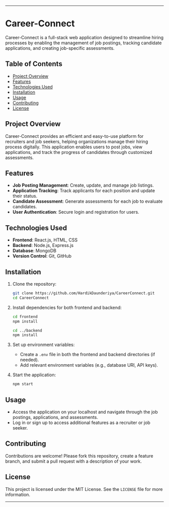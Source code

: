 

---

# Career-Connect

Career-Connect is a full-stack web application designed to streamline hiring processes by enabling the management of job postings, tracking candidate applications, and creating job-specific assessments.

## Table of Contents

- [Project Overview](#project-overview)
- [Features](#features)
- [Technologies Used](#technologies-used)
- [Installation](#installation)
- [Usage](#usage)
- [Contributing](#contributing)
- [License](#license)

## Project Overview

Career-Connect provides an efficient and easy-to-use platform for recruiters and job seekers, helping organizations manage their hiring process digitally. This application enables users to post jobs, view applications, and track the progress of candidates through customized assessments.

## Features

- **Job Posting Management**: Create, update, and manage job listings.
- **Application Tracking**: Track applicants for each position and update their status.
- **Candidate Assessment**: Generate assessments for each job to evaluate candidates.
- **User Authentication**: Secure login and registration for users.

## Technologies Used

- **Frontend**: React.js, HTML, CSS
- **Backend**: Node.js, Express.js 
- **Database**: MongoDB 
- **Version Control**: Git, GitHub

## Installation

1. Clone the repository:
   ```bash
   git clone https://github.com/HardikDaunderiya/CareerConnect.git
   cd CareerConnect
   ```

2. Install dependencies for both frontend and backend:
   ```bash
   cd frontend
   npm install
   ```

   ```bash
   cd ../backend
   npm install
   ```

3. Set up environment variables:
   - Create a `.env` file in both the frontend and backend directories (if needed).
   - Add relevant environment variables (e.g., database URI, API keys).

4. Start the application:
   ```bash
   npm start
   ```

## Usage

- Access the application on your localhost and navigate through the job postings, applications, and assessments.
- Log in or sign up to access additional features as a recruiter or job seeker.

## Contributing

Contributions are welcome! Please fork this repository, create a feature branch, and submit a pull request with a description of your work.

## License

This project is licensed under the MIT License. See the `LICENSE` file for more information.

--- 


